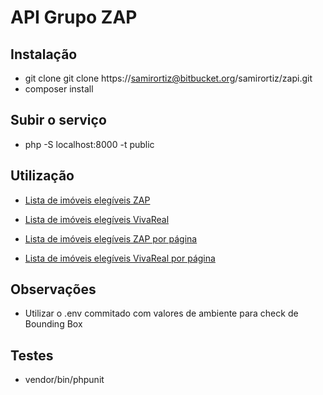 # API Grupo ZAP

## Instalação
- git clone git clone https://samirortiz@bitbucket.org/samirortiz/zapi.git
- composer install

## Subir o serviço
- php -S localhost:8000 -t public

## Utilização
- [Lista de imóveis elegíveis ZAP](http://localhost:8000/portal/zap)
- [Lista de imóveis elegíveis VivaReal](http://localhost:8000/portal/vivareal)

- [Lista de imóveis elegíveis ZAP por página](http://localhost:8000/portal/zap/page/2)
- [Lista de imóveis elegíveis VivaReal por página](http://localhost:8000/portal/vivareal/page/2)

## Observações
- Utilizar o .env commitado com valores de ambiente para check de Bounding Box

## Testes
 - vendor/bin/phpunit
 
